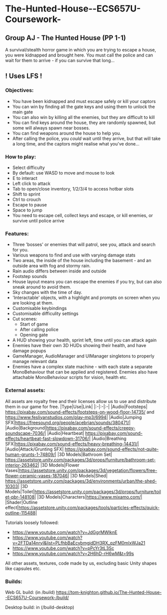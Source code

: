 # The-Hunted-House--ECS657U-Coursework-

## Group AJ - The Hunted House (PP 1-1)
A survival/stealth horror game in which you are trying to escape a house, you were kidnapped and brought here. You must call the police and can wait for them to arrive - if you can survive that long...

**! Uses LFS !**
---

### Objectives:
- You have been kidnapped and must escape safely or kill your captors
- You can win by finding all the gate keys and using them to unlock the main gate
- You can also win by killing all the enemies, but they are difficult to kill
- You can find keys around the house, they are randomly spawned, but some will always spawn near bosses.
- You can find weapons around the house to help you.
- After calling the police, you *could* wait until they arrive, but that will take a long time, and the captors might realise what you've done...

### How to play:
- Select difficulty
- By default: use WASD to move and mouse to look
- E to interact
- Left click to attack
- Tab to open/close inventory, 1/2/3/4 to access hotbar slots
- Shift to sprint
- Ctrl to crouch
- Escape to pause
- Space to jump
- You need to escape cell, collect keys and escape, or kill enemies, or survive until police arrive

### Features:
- Three 'bosses' or enemies that will patrol, see you, attack and search for you.
- Various weapons to find and use with varying damage stats
- Two areas, the inside of the house including the basement - and an outside area with fog and stormy rain.
- Rain audio differs between inside and outside
- Footstep sounds
- House layout means you can escape the enemies if you try, but can also sneak around to avoid them.
- Sky changes with the time of day.
- 'Interactable' objects, with a highlight and prompts on screen when you are looking at them.
- Customisable keybindings
- Customisable difficulity settings
- Cut scenes:
    - Start of game
    - After calling police
    - Opening gate
- A HUD showing your health, sprint left, time until you can attack again
- Enemies have their own 3D HUDs showing their health, and have damage popups
- GameManager, AudioManager and UIManager singletons to properly manage relevant data
- Enemies have a complex state machine - with each state a separate MonoBehaviour that can be applied and registered. Enemies also have attachable MonoBehaviour scripts for vision, health etc.


### External assets:
All assets are royalty free and their licenses allow us to use and distribute them in our game for free.
|Type|Use|Link|
|:-|:-|:-|
|Audio|Footsteps| https://pixabay.com/sound-effects/footsteps-on-wood-floor-14735/ and https://www.fesliyanstudios.com/play-mp3/6994|
|Audio|Jumping SFX|https://freesound.org/people/acebrian/sounds/380471/|
|Audio|Background|https://pixabay.com/sound-effects/creepy-soundscape-7036/|
|Audio|Heartbeat| https://pixabay.com/sound-effects/heartbeat-fast-slowdown-31706/|
|Audio|Breathing SFX|https://pixabay.com/sound-effects/heavy-breathing-14431/|
|Audio|Attack/Grunting SFX| https://pixabay.com/sound-effects/not-quite-human-grunts-1-74809/|
|3D Models|Bathroom Set| https://assetstore.unity.com/packages/3d/props/furniture/bathroom-set-interior-263462|
|3D Models|Flower Vases|https://assetstore.unity.com/packages/3d/vegetation/flowers/free-flower-ceramic-vases-187046|
|3D Models|Shed| https://assetstore.unity.com/packages/3d/environments/urban/the-shed-10303|
|3D Models|Toilet|https://assetstore.unity.com/packages/3d/props/furniture/toilet-pbr-148108|
|3D Models|Characters|https://www.mixamo.com/|
|Shader|Outline effect|https://assetstore.unity.com/packages/tools/particles-effects/quick-outline-115488|

Tutorials loosely followed:
- https://www.youtube.com/watch?v=JdGgrMWIknE
- https://www.youtube.com/watch?v=2FTDa14nryI&list=PLfhbBaEcybmgidDH3RX_qzFM0mIxWJa21
- https://www.youtube.com/watch?v=pPcYr3tL3Sc
- https://www.youtube.com/watch?v=2H6hD-rH6wM&t=99s


All other assets, textures, code made by us, excluding basic Unity shapes like capsules etc.

### Builds:
Web GL build: (in /build) https://tom-knighton.github.io/The-Hunted-House--ECS657U-Coursework-/build/

Desktop build: in (/build-desktop)
